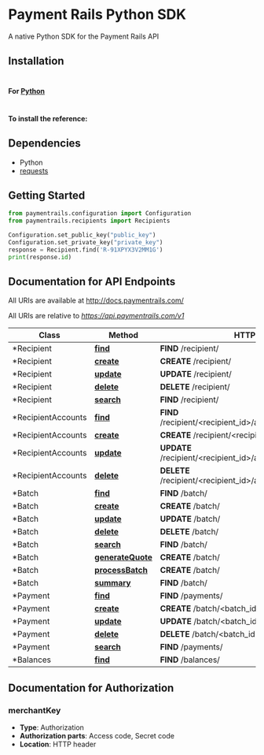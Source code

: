 # Payment Rails Python SDK

A native Python SDK for the Payment Rails API


## Installation

#

#### For [Python](https://www.python.org/)

#
#### To install the reference:

## Dependencies

* Python
* [requests](http://docs.python-requests.org/en/latest/)

## Getting Started

```python
from paymentrails.configuration import Configuration
from paymentrails.recipients import Recipients

Configuration.set_public_key("public_key")
Configuration.set_private_key("private_key")
response = Recipient.find('R-91XPYX3V2MM1G')
print(response.id)
```


## Documentation for API Endpoints

All URIs are available at http://docs.paymentrails.com/
 

All URIs are relative to *https://api.paymentrails.com/v1*

Class | Method | HTTP request
------------ | ------------- | -------------
*Recipient | [**find**](docs/Recipient.md#find) | **FIND** /recipient/
*Recipient | [**create**](docs/Recipient.md#create) | **CREATE** /recipient/
*Recipient | [**update**](docs/Recipient.md#update) | **UPDATE** /recipient/
*Recipient | [**delete**](docs/Recipient.md#delete) | **DELETE** /recipient/
*Recipient | [**search**](docs/Recipient.md#search) | **FIND** /recipient/
*RecipientAccounts | [**find**](docs/RecipientAccounts.md#find) | **FIND** /recipient/<recipient_id>/accounts/recipientAccountId
*RecipientAccounts | [**create**](docs/RecipientAccounts.md#create) | **CREATE** /recipient/<recipient_id>/accounts
*RecipientAccounts | [**update**](docs/RecipientAccounts.md#update) | **UPDATE** /recipient/<recipient_id>/accounts/recipientAccountId
*RecipientAccounts | [**delete**](docs/RecipientAccounts.md#remove) | **DELETE** /recipient/<recipient_id>/accounts/recipientAccountId
*Batch | [**find**](docs/Batch.md#find) | **FIND** /batch/
*Batch | [**create**](docs/Batch.md#create) | **CREATE** /batch/
*Batch | [**update**](docs/Batch.md#update) | **UPDATE** /batch/
*Batch | [**delete**](docs/Batch.md#delete) | **DELETE** /batch/
*Batch | [**search**](docs/Batch.md#search) | **FIND** /batch/
*Batch | [**generateQuote**](docs/Batch.md#generateQuote) | **CREATE** /batch/
*Batch | [**processBatch**](docs/Batch.md#processBatch) | **CREATE** /batch/
*Batch | [**summary**](docs/Batch.md#summary) | **FIND** /batch/
*Payment | [**find**](docs/Payment.md#find) | **FIND** /payments/
*Payment | [**create**](docs/Payment.md#create) | **CREATE** /batch/<batch_id>/payments
*Payment | [**update**](docs/Payment.md#update) | **UPDATE** /batch/<batch_id>/payments
*Payment | [**delete**](docs/Payment.md#delete) | **DELETE** /batch/<batch_id>/payments
*Payment | [**search**](docs/Payment.md#search) | **FIND** /payments/
*Balances | [**find**](docs/Balances.md#find) | **FIND** /balances/











## Documentation for Authorization

### merchantKey

- **Type**: Authorization
- **Authorization parts**: Access code, Secret code
- **Location**: HTTP header